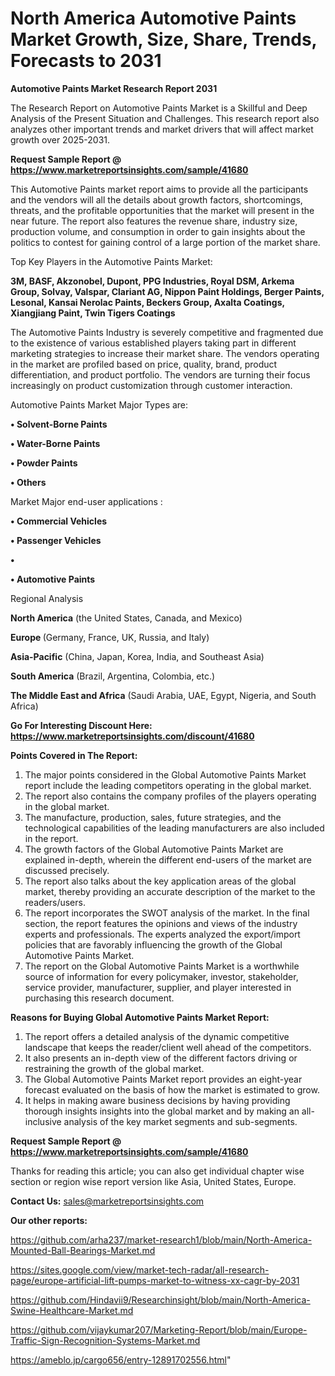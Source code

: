 # North America Automotive Paints Market Growth, Size, Share, Trends, Forecasts to 2031

<strong>Automotive Paints Market Research Report 2031</strong>

The Research Report on Automotive Paints Market is a Skillful and Deep Analysis of the Present Situation and Challenges. This research report also analyzes other important trends and market drivers that will affect market growth over 2025-2031.

<strong>Request Sample Report @ <a href=https://www.marketreportsinsights.com/sample/41680>https://www.marketreportsinsights.com/sample/41680</a></strong>

This Automotive Paints market report aims to provide all the participants and the vendors will all the details about growth factors, shortcomings, threats, and the profitable opportunities that the market will present in the near future. The report also features the revenue share, industry size, production volume, and consumption in order to gain insights about the politics to contest for gaining control of a large portion of the market share.

Top Key Players in the Automotive Paints Market:

<strong>3M, BASF, Akzonobel, Dupont, PPG Industries, Royal DSM, Arkema Group, Solvay, Valspar, Clariant AG, Nippon Paint Holdings, Berger Paints, Lesonal, Kansai Nerolac Paints, Beckers Group, Axalta Coatings, Xiangjiang Paint, Twin Tigers Coatings</strong>

The Automotive Paints Industry is severely competitive and fragmented due to the existence of various established players taking part in different marketing strategies to increase their market share. The vendors operating in the market are profiled based on price, quality, brand, product differentiation, and product portfolio. The vendors are turning their focus increasingly on product customization through customer interaction.

Automotive Paints Market Major Types are:

<strong>•  Solvent-Borne Paints

•  Water-Borne Paints

•  Powder Paints

•  Others</strong>

Market Major end-user applications :

<strong>•  Commercial Vehicles

•  Passenger Vehicles

•  

•  Automotive Paints</strong>

Regional Analysis

</u><strong><b>North America</b></strong> (the United States, Canada, and Mexico)

<strong><b>Europe </b></strong>(Germany, France, UK, Russia, and Italy)

<strong><b>Asia-Pacific</b></strong> (China, Japan, Korea, India, and Southeast Asia)

<strong><b>South America</b></strong> (Brazil, Argentina, Colombia, etc.)

<strong><b>The Middle East and Africa</b></strong> (Saudi Arabia, UAE, Egypt, Nigeria, and South Africa)

<strong>Go For Interesting Discount Here: <a href=https://www.marketreportsinsights.com/discount/41680>https://www.marketreportsinsights.com/discount/41680</a></strong>

<strong>Points Covered in The Report:</strong>
<ol>
  <li>The major points considered in the Global Automotive Paints Market report include the leading competitors operating in the global market.</li>
  <li>The report also contains the company profiles of the players operating in the global market.</li>
  <li>The manufacture, production, sales, future strategies, and the technological capabilities of the leading manufacturers are also included in the report.</li>
  <li>The growth factors of the Global Automotive Paints Market are explained in-depth, wherein the different end-users of the market are discussed precisely.</li>
  <li>The report also talks about the key application areas of the global market, thereby providing an accurate description of the market to the readers/users.</li>
  <li>The report incorporates the SWOT analysis of the market. In the final section, the report features the opinions and views of the industry experts and professionals. The experts analyzed the export/import policies that are favorably influencing the growth of the Global Automotive Paints Market.</li>
  <li>The report on the Global Automotive Paints Market is a worthwhile source of information for every policymaker, investor, stakeholder, service provider, manufacturer, supplier, and player interested in purchasing this research document.</li>
</ol>
<strong>Reasons for Buying Global Automotive Paints Market Report:</strong>

<ol>
  <li>The report offers a detailed analysis of the dynamic competitive landscape that keeps the reader/client well ahead of the competitors.</li>
  <li>It also presents an in-depth view of the different factors driving or restraining the growth of the global market.</li>
  <li>The Global Automotive Paints Market report provides an eight-year forecast evaluated on the basis of how the market is estimated to grow.</li>
  <li>It helps in making aware business decisions by having providing thorough insights insights into the global market and by making an all-inclusive analysis of the key market segments and sub-segments.</li>
</ol>
<strong>Request Sample Report @ <a href=https://www.marketreportsinsights.com/sample/41680>https://www.marketreportsinsights.com/sample/41680</a></strong>


Thanks for reading this article; you can also get individual chapter wise section or region wise report version like Asia, United States, Europe.

<strong>Contact Us:</strong>
sales@marketreportsinsights.com

<strong>Our other reports:</strong>

<a href=https://github.com/arha237/market-research1/blob/main/North-America-Mounted-Ball-Bearings-Market.md>https://github.com/arha237/market-research1/blob/main/North-America-Mounted-Ball-Bearings-Market.md</a>

<a href=https://sites.google.com/view/market-tech-radar/all-research-page/europe-artificial-lift-pumps-market-to-witness-xx-cagr-by-2031>https://sites.google.com/view/market-tech-radar/all-research-page/europe-artificial-lift-pumps-market-to-witness-xx-cagr-by-2031</a>

<a href=https://github.com/Hindavii9/Researchinsight/blob/main/North-America-Swine-Healthcare-Market.md>https://github.com/Hindavii9/Researchinsight/blob/main/North-America-Swine-Healthcare-Market.md</a>

<a href=https://github.com/vijaykumar207/Marketing-Report/blob/main/Europe-Traffic-Sign-Recognition-Systems-Market.md>https://github.com/vijaykumar207/Marketing-Report/blob/main/Europe-Traffic-Sign-Recognition-Systems-Market.md</a>

<a href=https://ameblo.jp/cargo656/entry-12891702556.html>https://ameblo.jp/cargo656/entry-12891702556.html</a>"
